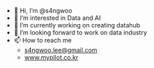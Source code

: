 - 👋 Hi, I’m @s4ngwoo
- 👀 I’m interested in Data and AI
- 🌱 I’m currently working on creating datahub
- 💞️ I’m looking forward to work on data industry
- 📫 How to reach me
  -  s4ngwoo.lee@gmail.com
  -  www.mypilot.co.kr

<!---
s4ngwoo/s4ngwoo is a ✨ special ✨ repository because its `README.md` (this file) appears on your GitHub profile.
You can click the Preview link to take a look at your changes.
--->
